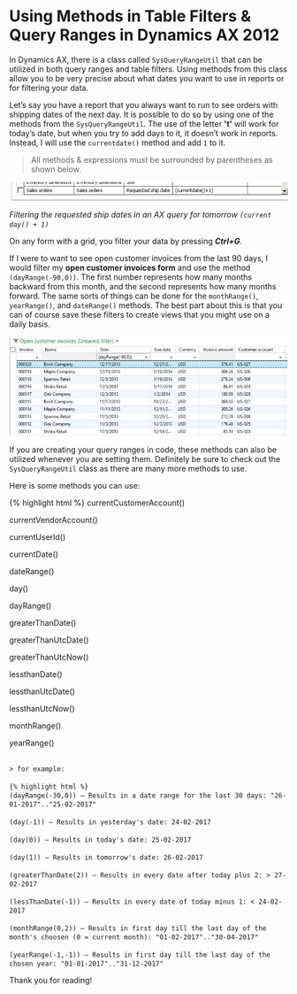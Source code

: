 # Using Methods in Table Filters & Query Ranges in Dynamics AX 2012


In Dynamics AX, there is a class called `SysQueryRangeUtil` that can be utilized in both query ranges and table filters. Using methods from this class allow you to be very precise about what dates you want to use in reports or for filtering your data.

Let’s say you have a report that you always want to run to see orders with shipping dates of the next day. It is possible to do so by using one of the methods from the `SysQueryRangeUtil`. The use of the letter **'t'** will work for today’s date, but when you try to add days to it, it doesn’t work in reports. Instead, I will use the `currentdate()` method and add `1` to it.

> All methods & expressions must be surrounded by parentheses as shown below.

![Figure 1 – Filtering the requested ship dates in an AX query for tomorrow](/imagesposts/Using-Methods-in-Table-Filters-Query-Ranges-in-Dynamics-AX-2012.jpg)

<!--more-->

*Filtering the requested ship dates in an AX query for tomorrow `(current day() + 1)`*

On any form with a grid, you filter your data by pressing **_Ctrl+G_**. 

If I were to want to see open customer invoices from the last 90 days, I would filter my **open customer invoices form** and use the method `(dayRange(-90,0))`. The first number represents how many months backward from this month, and the second represents how many months forward. The same sorts of things can be done for the `monthRange()`, `yearRange()`, and `dateRange()` methods. The best part about this is that you can of course save these filters to create views that you might use on a daily basis.

![Figure 2 – Searching the grid for the past 90 days](/imagesposts/Using-Methods-in-Table-Filters-Query-Ranges-in-Dynamics-AX-2012-2.jpg)

If you are creating your query ranges in code, these methods can also be utilized whenever you are setting them. Definitely be sure to check out the `SysQueryRangeUtil` class as there are many more methods to use.

Here is some methods you can use:

{% highlight html %}
currentCustomerAccount()

currentVendorAccount()

currentUserId()

currentDate()

dateRange()

day()

dayRange()

greaterThanDate()

greaterThanUtcDate()

greaterThanUtcNow()

lessthanDate()

lessthanUtcDate()

lessthanUtcNow()

monthRange()

yearRange()
```

> for example:

{% highlight html %}
(dayRange(-30,0)) – Results in a date range for the last 30 days: "26-01-2017".."25-02-2017"

(day(-1)) – Results in yesterday's date: 24-02-2017

(day(0)) – Results in today's date: 25-02-2017

(day(1)) – Results in tomorrow's date: 26-02-2017

(greaterThanDate(2)) – Results in every date after today plus 2: > 27-02-2017

(lessThanDate(-1)) – Results in every date of today minus 1: < 24-02-2017

(monthRange(0,2)) – Results in first day till the last day of the month's choosen (0 = current month): "01-02-2017".."30-04-2017"

(yearRange(-1,-1)) – Results in first day till the last day of the chosen year: "01-01-2017".."31-12-2017"
```

Thank you for reading!

